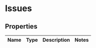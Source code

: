 # Issues

## Properties
Name | Type | Description | Notes
------------ | ------------- | ------------- | -------------
